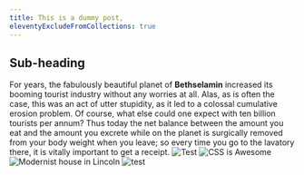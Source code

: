```yaml
---
title: This is a dummy post,
eleventyExcludeFromCollections: true
---
```

## Sub-heading

For years, the fabulously beautiful planet of **Bethselamin** increased its booming tourist industry without any worries at all. Alas, as is often the case, this was an act of utter stupidity, as it led to a colossal cumulative erosion problem. Of course, what else could one expect with ten billion tourists per annum? Thus today the net balance between the amount you eat and the amount you excrete while on the planet is surgically removed from your body weight when you leave; so every time you go to the lavatory there, it is vitally important to get a receipt.
![Test](/img/dletorey-avatar.jpg)
![CSS is Awesome](/img/css-is-awesome-nowrap.png)
![Modernist house in Lincoln](/img/og-images/lincoln-modern-building.png)
<img src="/img/dletorey-avatar.jpg" alt="test" />
